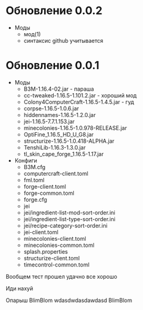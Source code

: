 # Обновление 0.0.2
- Моды 
  - мод(1) 
  - синтаксис github учитывается
# Обновление 0.0.1
- Моды
  - B3M-1.16.4-02.jar - параша
  - cc-tweaked-1.16.5-1.101.2.jar - хороший мод
  - Colony4ComputerCraft-1.16.5-1.4.5.jar - гуд
  - corpse-1.16.5-1.0.6.jar
  - hiddennames-1.16.5-1.2.0.jar
  - jei-1.16.5-7.7.1.153.jar
  - minecolonies-1.16.5-1.0.978-RELEASE.jar
  - OptiFine_1.16.5_HD_U_G8.jar
  - structurize-1.16.5-1.0.418-ALPHA.jar
  - TenshiLib-1.16.3-1.3.0.jar
  - tl_skin_cape_forge_1.16.5-1.17.jar
- Конфиги
  - B3M.cfg
  - computercraft-client.toml
  - fml.toml
  - forge-client.toml
  - forge-common.toml
  - forge.cfg
  - jei
  - jei/ingredient-list-mod-sort-order.ini
  - jei/ingredient-list-type-sort-order.ini
  - jei/recipe-category-sort-order.ini
  - jei-client.toml
  - minecolonies-client.toml
  - minecolonies-common.toml
  - splash.properties
  - structurize-client.toml
  - timecontrol-common.toml

Вообщем тест прошел удачно все хорошо

Иди нахуй 

Опарыш
BlimBlom
wdasdwdasdawdasd
BlimBlom